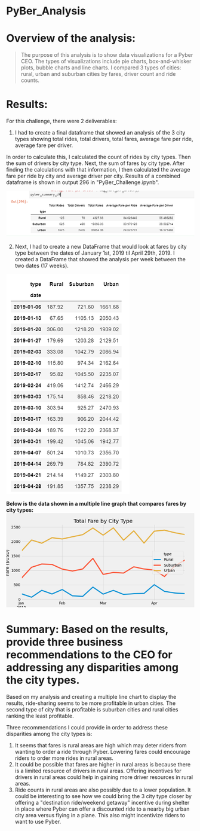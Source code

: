 # PyBer_Analysis

# Overview of the analysis: 
>The purpose of this analysis is to show data visualizations for a Pyber CEO. The types of visualizations include pie charts, box-and-whisker plots, bubble charts and line charts. I compared 3 types of cities: rural, urban and suburban cities by fares, driver count and ride counts.


# Results:

For this challenge, there were 2 deliverables: 

1. I had to create a final dataframe that showed an analysis of the 3 city types showing total rides, total drivers, total fares, average fare per ride, average fare per driver.

In order to calculate this, I calculated the count of rides by city types. Then the sum of drivers by city type. Next, the sum of fares by city type. After finding the calculations with that information, I then calculated the average fare per ride by city and average driver per city. Results of a combined dataframe is shown in output 296 in "PyBer_Challenge.ipynb". 

![deliverable_1_image.png](deliverable_1_image.png)

2. Next, I had to create a new DataFrame that would look at fares by city type between the dates of January 1st, 2019 til April 29th, 2019. I created a DataFrame that showed the analysis per week between the two dates (17 weeks).

![fares_by_type_df.png](fares_by_type_df.png)


**Below is the data shown in a multiple line graph that compares fares by city types:**
![PyBer_fare_summary.png](PyBer_fare_summary.png)

# Summary: Based on the results, provide three business recommendations to the CEO for addressing any disparities among the city types.

Based on my analysis and creating a multiple line chart to display the results, ride-sharing seems to be more profitable in urban cities. The second type of city that is profitable is suburban cities and rural cities ranking the least profitable.

Three recommendations I could provide in order to address these disparities among the city types is:

1. It seems that fares is rural areas are high which may deter riders from wanting to order a ride through Pyber. Lowering fares could encourage riders to order more rides in rural areas.
2. It could be possible that fares are higher in rural areas is because there is a limited resource of drivers in rural areas. Offering incentives for drivers in rural areas could help in gaining more driver resources in rural areas.
3. Ride counts in rural areas are also possibly due to a lower population. It could be interesting to see how we could bring the 3 city type closer by offering a "destination ride/weekend getaway" incentive during shelter in place where Pyber can offer a discounted ride to a nearby big urban city area versus flying in a plane. This also might incentivize riders to want to use Pyber.
